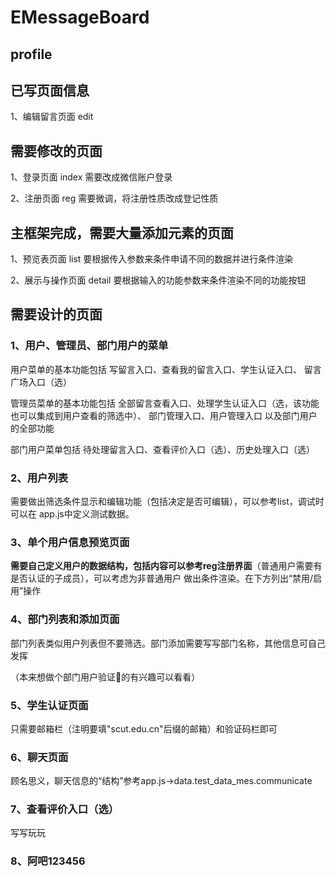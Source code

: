 ﻿# EMessageBoard
## profile
## 已写页面信息
1、编辑留言页面 edit

## 需要修改的页面
1、登录页面 index 需要改成微信账户登录

2、注册页面 reg 需要微调，将注册性质改成登记性质

## 主框架完成，需要大量添加元素的页面
1、预览表页面 list 要根据传入参数来条件申请不同的数据并进行条件渲染

2、展示与操作页面 detail 要根据输入的功能参数来条件渲染不同的功能按钮

## 需要设计的页面

### 1、用户、管理员、部门用户的菜单

用户菜单的基本功能包括 写留言入口、查看我的留言入口、学生认证入口、
留言广场入口（选）

管理员菜单的基本功能包括 全部留言查看入口、处理学生认证入口（选，该功能也可以集成到用户查看的筛选中）、
部门管理入口、用户管理入口
以及部门用户的全部功能

部门用户菜单包括 待处理留言入口、查看评价入口（选）、历史处理入口（选）


### 2、用户列表
需要做出筛选条件显示和编辑功能（包括决定是否可编辑），可以参考list，调试时可以在
app.js中定义测试数据。

### 3、单个用户信息预览页面
**需要自己定义用户的数据结构，包括内容可以参考reg注册界面**（普通用户需要有是否认证的子成员），可以考虑为非普通用户
做出条件渲染。在下方列出“禁用/启用”操作

### 4、部门列表和添加页面
部门列表类似用户列表但不要筛选。部门添加需要写写部门名称，其他信息可自己发挥

（本来想做个部门用户验证🐎的有兴趣可以看看）

### 5、学生认证页面
只需要邮箱栏（注明要填"scut.edu.cn"后缀的邮箱）和验证码栏即可

### 6、聊天页面
顾名思义，聊天信息的“结构”参考app.js->data.test_data_mes.communicate

### 7、查看评价入口（选）
写写玩玩

### 8、阿吧123456